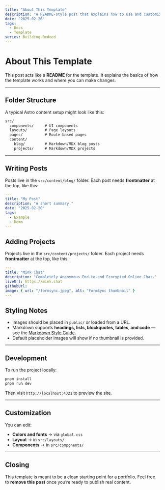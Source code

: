 ```yaml
---
title: "About This Template"
description: "A README-style post that explains how to use and customize the blog template."
date: "2025-02-26"
tags:
  - Docs
  - Template
series: Building-Redoed
---
```


# About This Template

This post acts like a **README** for the template. It explains the basics of how the template works and where you can make changes.

---

## Folder Structure

A typical Astro content setup might look like this:

```txt
src/
  components/     # UI components
  layouts/        # Page layouts
  pages/          # Route-based pages
  content/
    blog/         # Markdown/MDX blog posts
    projects/     # Markdown/MDX projects
```

---

## Writing Posts

Posts live in the `src/content/blog/` folder.
Each post needs **frontmatter** at the top, like this:

```yaml
---
title: "My Post"
description: "A short summary."
date: "2025-02-20"
tags:
  - Example
  - Demo
---
```

## Adding Projects

Projects live in the `src/content/projects/` folder.
Each project needs **frontmatter** at the top, like this:

```yaml
---
title: "Mink Chat"
description: "Completely Anonymous End-to-end Ecnrypted Online Chat."
liveUrl: https://mink.chat
githubUrl: 
image: { url: "/formsync.jpeg", alt: "FormSync thumbnail" }
---
```

## Styling Notes

- Images should be placed in `public/` or loaded from a URL.
- Markdown supports **headings, lists, blockquotes, tables, and code** — see the [Markdown Style Guide](/blog/markdown-style-guide).
- Default placeholder images will show if no thumbnail is provided.

---

## Development

To run the project locally:

```bash
pnpm install
pnpm run dev
```

Then visit `http://localhost:4321` to preview the site.

---

## Customization

You can edit:

- **Colors and fonts** → via `global.css`
- **Layout** → in `src/layouts/`
- **Components** → in `src/components/`

---

## Closing

This template is meant to be a clean starting point for a portfolio.
Feel free to **remove this post** once you’re ready to publish real content.

